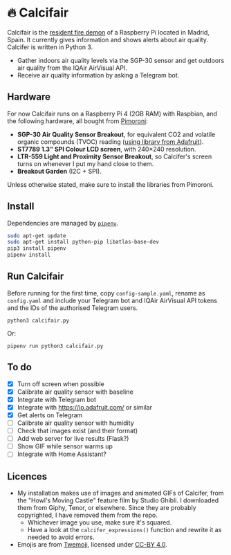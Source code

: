 # 🔥 Calcifair

Calcifair is the [resident fire demon](https://howlscastle.fandom.com/wiki/Calcifer) of a Raspberry Pi located in Madrid, Spain. It currently gives information and shows alerts about air quality. Calcifer is written in Python 3.

* Gather indoors air quality levels via the SGP-30 sensor and get outdoors air quality from the IQAir AirVisual API.
* Receive air quality information by asking a Telegram bot.

## Hardware

For now Calcifair runs on a Raspberry Pi 4 (2GB RAM) with Raspbian, and the following hardware, all bought from [Pimoroni](https://shop.pimoroni.com/):

- **SGP-30 Air Quality Sensor Breakout**, for equivalent CO2 and volatile organic compounds (TVOC) reading ([using library from Adafruit](https://learn.adafruit.com/adafruit-sgp30-gas-tvoc-eco2-mox-sensor/circuitpython-wiring-test)).
- **ST7789 1.3" SPI Colour LCD screen**, with 240×240 resolution.
- **LTR-559 Light and Proximity Sensor Breakout**, so Calcifer's screen turns on whenever I put my hand close to them.
- **Breakout Garden** (I2C + SPI).

Unless otherwise stated, make sure to install the libraries from Pimoroni.

## Install

Dependencies are managed by [`pipenv`](https://pipenv-es.readthedocs.io/es/latest/index.html).

```sh
sudo apt-get update
sudo apt-get install python-pip libatlas-base-dev
pip3 install pipenv
pipenv install
```

## Run Calcifair

Before running for the first time, copy `config-sample.yaml`, rename as `config.yaml` and include your Telegram bot and IQAir AirVisual API tokens and the IDs of the authorised Telegram users.

`python3 calcifair.py`

Or:

`pipenv run python3 calcifair.py`

## To do

- [x] Turn off screen when possible
- [x] Calibrate air quality sensor with baseline
- [x] Integrate with Telegram bot
- [x] Integrate with https://io.adafruit.com/ or similar
- [x] Get alerts on Telegram
- [ ] Calibrate air quality sensor with humidity
- [ ] Check that images exist (and their format)
- [ ] Add web server for live results (Flask?)
- [ ] Show GIF while sensor warms up
- [ ] Integrate with Home Assistant?

## Licences

- My installation makes use of images and animated GIFs of Calcifer, from the "Howl's Moving Castle" feature film by Studio Ghibli. I downloaded them from Giphy, Tenor, or elsewhere. Since they are probably copyrighted, I have removed them from the repo.
  - Whichever image you use, make sure it's squared.
  - Have a look at the `calcifer_expressions()` function and rewrite it as needed to avoid errors.
- Emojis are from [Twemoji](https://twemoji.twitter.com/), licensed under [CC-BY 4.0](https://creativecommons.org/licenses/by/4.0/).